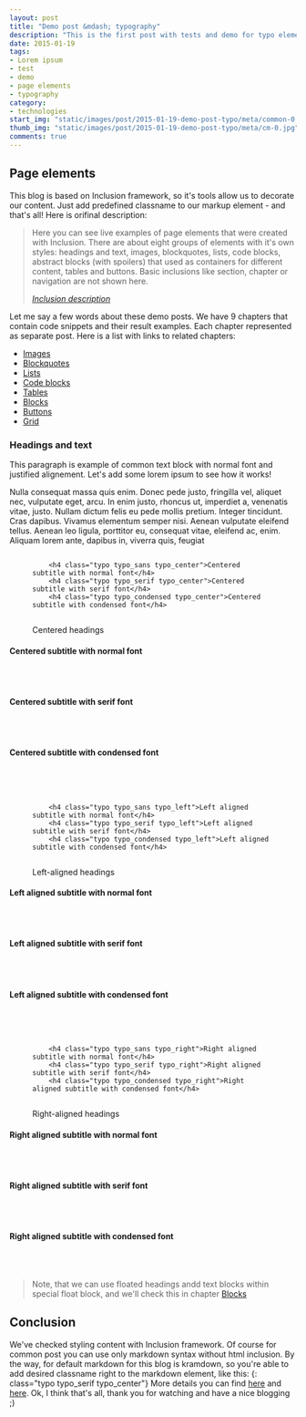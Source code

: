 ```yaml
---
layout: post
title: "Demo post &mdash; typography"
description: "This is the first post with tests and demo for typo elements with code snippets and explanations"
date: 2015-01-19
tags: 
- Lorem ipsum
- test 
- demo
- page elements
- typography
category:
- technologies
start_img: "static/images/post/2015-01-19-demo-post-typo/meta/common-0.jpg"
thumb_img: "static/images/post/2015-01-19-demo-post-typo/meta/cm-0.jpg"
comments: true
---
```


<h2 class="typo typo_center">Page elements</h2>
<div class="chapter">
	<p>This blog is based on <span class="inclusion">Inclusion</span> framework, so it's tools allow us to decorate our content. Just add predefined classname to our markup element - and that's all! Here is orifinal description:</p>
	<blockquote class="bq bq_align-center">
		<p>Here you can see live examples of page elements that were created with <span class="inclusion">Inclusion</span>. There are about eight groups of elements with it's own styles: headings and text, images, blockquotes, lists, code blocks, abstract blocks (with spoilers) that used as containers for different content, tables and buttons. Basic inclusions like section, chapter or navigation are not shown here.</p>
		<cite><a rel="nofollow" href="http://orlovmax.com/lab/tools/inclusion">Inclusion description</a></cite>
	</blockquote>
	<p>Let me say a few words about these demo posts. We have 9 chapters that contain code snippets and their result examples. Each chapter represented as separate post. Here is a list with links to related chapters:</p>
	<ul class="list list_center">
		<li><a class="js-anchor" href="http://website-templates.github.io/jekyll-inclusion/2015/01/18/demo-post-images/">Images</a></li>
		<li><a class="js-anchor" href="http://website-templates.github.io/jekyll-inclusion/2015/01/17/demo-post-blockquotes/">Blockquotes</a></li>
		<li><a class="js-anchor" href="http://website-templates.github.io/jekyll-inclusion/2015/01/16/demo-post-lists/">Lists</a></li>
		<li><a class="js-anchor" href="http://website-templates.github.io/jekyll-inclusion/2015/01/15/demo-post-code/">Code blocks</a></li>
		<li><a class="js-anchor" href="http://website-templates.github.io/jekyll-inclusion/2015/01/14/demo-post-tables/">Tables</a></li>
		<li><a class="js-anchor" href="http://website-templates.github.io/jekyll-inclusion/2015/01/13/demo-post-blocks/">Blocks</a></li>
		<li><a class="js-anchor" href="http://website-templates.github.io/jekyll-inclusion/2015/01/12/demo-post-buttons/">Buttons</a></li>
		<li><a class="js-anchor" href="http://website-templates.github.io/jekyll-inclusion/2015/01/11/demo-post-grid/">Grid</a></li>
	</ul>
</div>
<h3 class="typo typo_serif typo_center">Headings and text</h3>

<!--paragraph-->    

<p title="Paragraph element - just a common text with normal font">This paragraph is example of common text block with normal font and justified alignement. Let's add some lorem ipsum to see how it works!</p>    
<p title="Paragraph element - just a common text with normal font">Nulla consequat massa quis enim. Donec pede justo, fringilla vel, aliquet nec, vulputate eget, arcu. In enim justo, rhoncus ut, imperdiet a, venenatis vitae, justo. Nullam dictum felis eu pede mollis pretium. Integer tincidunt. Cras dapibus. Vivamus elementum semper nisi. Aenean vulputate eleifend tellus. Aenean leo ligula, porttitor eu, consequat vitae, eleifend ac, enim. Aliquam lorem ante, dapibus in, viverra quis, feugiat</p> 

<!--centered titles-->

<figure class="code code_center code_center-extra">
	<pre><code class="language-markup">    
	&lt;h4 class=&quot;typo typo_sans typo_center&quot;&gt;Centered subtitle with normal font&lt;/h4&gt;
	&lt;h4 class=&quot;typo typo_serif typo_center&quot;&gt;Centered subtitle with serif font&lt;/h4&gt;
	&lt;h4 class=&quot;typo typo_condensed typo_center&quot;&gt;Centered subtitle with condensed font&lt;/h4&gt;        
	</code></pre>
	<figcaption>Centered headings</figcaption>
</figure>

<h4 class="typo typo_sans typo_center" title="Centered subtitle with sans-serif font">Centered subtitle with normal font</h4>

<br>
<br>

<h4 class="typo typo_serif typo_center" title="Centered subtitle with serif font">Centered subtitle with serif font</h4>

<br>
<br>

<h4 class="typo typo_condensed typo_center" title="Centered subtitle with condensed sans-serif font">Centered subtitle with condensed font</h4>

<br>
<br>

<!-- left-aligned titles -->

<figure class="code code_center code_center-extra">
	<pre><code class="language-markup">    
	&lt;h4 class=&quot;typo typo_sans typo_left&quot;&gt;Left aligned subtitle with normal font&lt;/h4&gt;
	&lt;h4 class=&quot;typo typo_serif typo_left&quot;&gt;Left aligned subtitle with serif font&lt;/h4&gt;
	&lt;h4 class=&quot;typo typo_condensed typo_left&quot;&gt;Left aligned subtitle with condensed font&lt;/h4&gt;        
	</code></pre>
	<figcaption>Left-aligned headings</figcaption>
</figure>

<h4 class="typo typo_sans typo_left" title="Left aligned subtitle with normal font">Left aligned subtitle with normal font</h4>

<br>
<br>

<h4 class="typo typo_serif typo_left" title="Left aligned subtitle with serif font">Left aligned subtitle with serif font</h4>

<br>
<br>

<h4 class="typo typo_condensed typo_left" title="Left aligned subtitle with condensed font">Left aligned subtitle with condensed font</h4>

<br>
<br>

<!-- right-aligned titles -->

<figure class="code code_center code_center-extra">
	<pre><code class="language-markup">    
	&lt;h4 class=&quot;typo typo_sans typo_right&quot;&gt;Right aligned subtitle with normal font&lt;/h4&gt;
	&lt;h4 class=&quot;typo typo_serif typo_right&quot;&gt;Right aligned subtitle with serif font&lt;/h4&gt;
	&lt;h4 class=&quot;typo typo_condensed typo_right&quot;&gt;Right aligned subtitle with condensed font&lt;/h4&gt;        
	</code></pre>
	<figcaption>Right-aligned headings</figcaption>
</figure>

<h4 class="typo typo_sans typo_right" title="Right aligned subtitle with normal font">Right aligned subtitle with normal font</h4>

<br>
<br>

<h4 class="typo typo_serif typo_right" title="Right aligned subtitle with serif font">Right aligned subtitle with serif font</h4>

<br>
<br>

<h4 class="typo typo_condensed typo_right" title="Right aligned subtitle with condensed font">Right aligned subtitle with condensed font</h4>

<br>
<br>

<blockquote class="bq bq_align-center">
	<p>Note, that we can use floated headings andd text blocks within special float block, and we'll check this in chapter <a class="js-anchor" href="#demo__blocks">Blocks</a></p>
</blockquote>

<h2 class="typo typo_center">Conclusion</h2>
<p>We've checked styling content with <span class="inclusion">Inclusion</span> framework. Of course for common post you can use only markdown syntax without html inclusion. By the way, for default markdown for this blog is kramdown, so you're able to add desired classname right to the markdown element, like this: {: class="typo typo_serif typo_center"} More details you can find <a href="http://kramdown.gettalong.org/quickref.html" rel="nofollow">here</a> and <a href="http://kramdown.gettalong.org/syntax.html" rel="nofollow">here</a>.  Ok, I think that's all, thank you for watching and have a nice blogging ;)</p>
